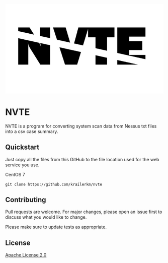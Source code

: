 ![](images/nvte_logo_os_sm.png)

# NVTE
NVTE is a program for converting system scan data from Nessus txt files into a csv case summary.


## Quickstart
Just copy all the files from this GitHub to the file location used for the web service you use.

CentOS 7
```
git clone https://github.com/krailerkm/nvte
```

## Contributing
Pull requests are welcome. For major changes, please open an issue first to discuss what you would like to change.

Please make sure to update tests as appropriate.

## License
[Apache License 2.0](http://www.apache.org/licenses/)
